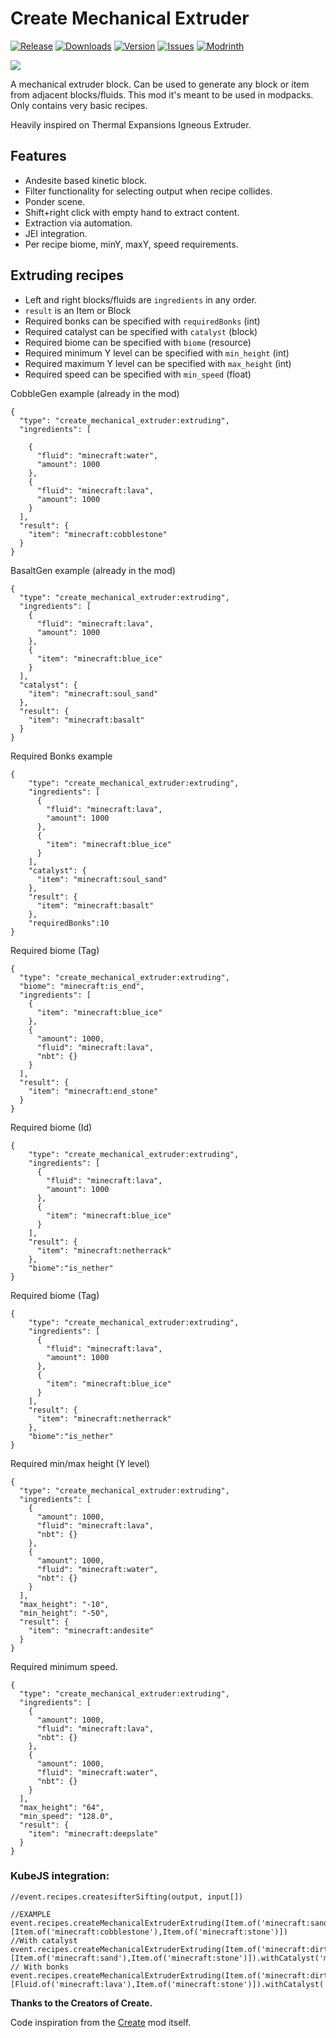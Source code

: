 
[CREATE]: https://www.curseforge.com/minecraft/mc-mods/create
[DOWNLOAD]: https://www.curseforge.com/minecraft/mc-mods/create-mechanical-extruder/files
[CURSEFORGE]: https://www.curseforge.com/minecraft/mc-mods/create-mechanical-extruder
[MODRINTH]: https://modrinth.com/mod/create-mechanical-extruder
[ISSUES]: https://github.com/oierbravo/create-mechanical-extruder/issues

<!-- modrinth_exclude.start -->
# Create Mechanical Extruder
[![Release](https://img.shields.io/github/v/release/oierbravo/create-mechanical-extruder?label=Version&sort=semver)][DOWNLOAD]
[![Downloads](http://cf.way2muchnoise.eu/full_686100_downloads.svg)][CURSEFORGE]
[![Version](http://cf.way2muchnoise.eu/versions/686100.svg)][DOWNLOAD]
[![Issues](https://img.shields.io/github/issues/oierbravo/create-mechanical-extruder?label=Issues)][ISSUES]
[![Modrinth](https://modrinth-utils.vercel.app/api/badge/downloads?id=hGAlcCDJ&logo=true)][MODRINTH]
<!-- modrinth_exclude.end -->

[![](https://img.shields.io/badge/REQUIRES%20CREATE%20v0.5.1c%20for%201.18.2%2F1.19.2-gold?logo=curseforge&labelColor=gray&style=for-the-badge)][CREATE]

A mechanical extruder block. Can be used to generate any block or item from adjacent blocks/fluids.
This mod it's meant to be used in modpacks. Only contains very basic recipes.

Heavily inspired on Thermal Expansions Igneous Extruder.

## Features
- Andesite based kinetic block.
- Filter functionality for selecting output when recipe collides.
- Ponder scene.
- Shift+right click with empty hand to extract content.
- Extraction via automation.
- JEI integration.
- Per recipe biome, minY, maxY, speed requirements.

## Extruding recipes
- Left and right blocks/fluids are `ingredients` in any order.
- `result` is an Item or Block
- Required bonks can be specified with `requiredBonks` (int)
- Required catalyst can be specified with `catalyst` (block)
- Required biome can be specified with `biome` (resource)
- Required minimum Y level can be specified with `min_height` (int)
- Required maximum Y level can be specified with `max_height` (int)
- Required speed can be specified with `min_speed` (float)

CobbleGen example (already in the mod)
```
{
  "type": "create_mechanical_extruder:extruding",
  "ingredients": [

    {
      "fluid": "minecraft:water",
      "amount": 1000
    },
    {
      "fluid": "minecraft:lava",
      "amount": 1000
    }
  ],
  "result": {
    "item": "minecraft:cobblestone"
  }
}
```
BasaltGen example (already in the mod)
```
{
  "type": "create_mechanical_extruder:extruding",
  "ingredients": [
    {
      "fluid": "minecraft:lava",
      "amount": 1000
    },
    {
      "item": "minecraft:blue_ice"
    }
  ],
  "catalyst": {
    "item": "minecraft:soul_sand"
  },
  "result": {
    "item": "minecraft:basalt"
  }
}
```
Required Bonks example
```
{
    "type": "create_mechanical_extruder:extruding",
    "ingredients": [
      {
        "fluid": "minecraft:lava",
        "amount": 1000
      },
      {
        "item": "minecraft:blue_ice"
      }
    ],
    "catalyst": {
      "item": "minecraft:soul_sand"
    },
    "result": {
      "item": "minecraft:basalt"
    },
    "requiredBonks":10
}
```

Required biome (Tag)
```
{
  "type": "create_mechanical_extruder:extruding",
  "biome": "minecraft:is_end",
  "ingredients": [
    {
      "item": "minecraft:blue_ice"
    },
    {
      "amount": 1000,
      "fluid": "minecraft:lava",
      "nbt": {}
    }
  ],
  "result": {
    "item": "minecraft:end_stone"
  }
}
```

Required biome (Id)
```
{
    "type": "create_mechanical_extruder:extruding",
    "ingredients": [
      {
        "fluid": "minecraft:lava",
        "amount": 1000
      },
      {
        "item": "minecraft:blue_ice"
      }
    ],
    "result": {
      "item": "minecraft:netherrack"
    },
    "biome":"is_nether"
}
```

Required biome (Tag)
```
{
    "type": "create_mechanical_extruder:extruding",
    "ingredients": [
      {
        "fluid": "minecraft:lava",
        "amount": 1000
      },
      {
        "item": "minecraft:blue_ice"
      }
    ],
    "result": {
      "item": "minecraft:netherrack"
    },
    "biome":"is_nether"
}
```

Required min/max height (Y level)
```
{
  "type": "create_mechanical_extruder:extruding",
  "ingredients": [
    {
      "amount": 1000,
      "fluid": "minecraft:lava",
      "nbt": {}
    },
    {
      "amount": 1000,
      "fluid": "minecraft:water",
      "nbt": {}
    }
  ],
  "max_height": "-10",
  "min_height": "-50",
  "result": {
    "item": "minecraft:andesite"
  }
}
```


Required minimum speed.
```
{
  "type": "create_mechanical_extruder:extruding",
  "ingredients": [
    {
      "amount": 1000,
      "fluid": "minecraft:lava",
      "nbt": {}
    },
    {
      "amount": 1000,
      "fluid": "minecraft:water",
      "nbt": {}
    }
  ],
  "max_height": "64",
  "min_speed": "128.0",
  "result": {
    "item": "minecraft:deepslate"
  }
}
```
### KubeJS integration:

```
//event.recipes.createsifterSifting(output, input[])

//EXAMPLE
event.recipes.createMechanicalExtruderExtruding(Item.of('minecraft:sand'),[Item.of('minecraft:cobblestone'),Item.of('minecraft:stone')])
//With catalyst
event.recipes.createMechanicalExtruderExtruding(Item.of('minecraft:dirt'),[Item.of('minecraft:sand'),Item.of('minecraft:stone')]).withCatalyst('minecraft:clay')
// With bonks 
event.recipes.createMechanicalExtruderExtruding(Item.of('minecraft:dirt'),[Fluid.of('minecraft:lava'),Item.of('minecraft:stone')]).withCatalyst('minecraft:clay').requiredBonks(10)
```

**Thanks to the Creators of Create.**

Code inspiration from the [Create](https://www.curseforge.com/minecraft/mc-mods/create "Create") mod itself.

